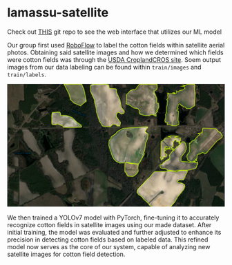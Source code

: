 # lamassu-satellite

Check out [THIS](https://github.com/Archan6el/lamassu-website) git repo to see the web interface that utilizes our ML model

Our group first used [RoboFlow](https://roboflow.com/) to label the cotton fields within satellite aerial photos. Obtaining said satellite images and how we determined which fields were cotton fields was through the [USDA CroplandCROS site](https://croplandcros.scinet.usda.gov/). Soem output images from our data labeling can be found within `train/images` and `train/labels`. 

![An example labeled image from our dataset](images/roboflow-label.png)

We then trained a YOLOv7 model with PyTorch, fine-tuning it to accurately recognize cotton fields in satellite images using our made dataset. After initial training, the model was evaluated and further adjusted to enhance its precision in detecting cotton fields based on labeled data. This refined model now serves as the core of our system, capable of analyzing new satellite images for cotton field detection.
